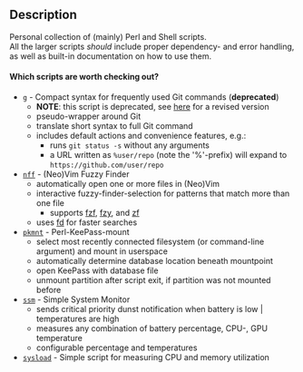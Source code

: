 ## Description
Personal collection of (mainly) Perl and Shell scripts.  
All the larger scripts *should* include proper dependency- and error handling, 
as well as built-in documentation on how to use them.

#### Which scripts are worth checking out?
* [`g`](https://gitlab.com/fell_/Scripts/-/blob/master/source/perl/g)
\- Compact syntax for frequently used Git commands (**deprecated**)
  * **NOTE**: this script is deprecated, see [here](https://gitlab.com/fell_/g)
  for a revised version
  * pseudo-wrapper around Git
  * translate short syntax to full Git command
  * includes default actions and convenience features, e.g.:
    * runs `git status -s` without any arguments
    * a URL written as `%user/repo` (note the '%'-prefix) will expand to
    `https://github.com/user/repo`
* [`nff`](https://gitlab.com/fell_/Scripts/-/tree/master/source/shell/nff)
\- (Neo)Vim Fuzzy Finder
  * automatically open one or more files in (Neo)Vim
  * interactive fuzzy-finder-selection for patterns that match more than one
  file
    * supports [fzf](https://github.com/junegunn/fzf), [fzy](https://github.com/jhawthorn/fzy),
    and [zf](https://github.com/natecraddock/zf)
  * uses [fd](https://github.com/sharkdp/fd) for faster searches
* [`pkmnt`](https://gitlab.com/fell_/Scripts/-/blob/master/source/perl/pkmnt)
\- Perl-KeePass-mount
  * select most recently connected filesystem (or command-line argument) and
  mount in userspace
  * automatically determine database location beneath mountpoint
  * open KeePass with database file
  * unmount partition after script exit, if partition was not mounted before
* [`ssm`](https://gitlab.com/fell_/Scripts/-/blob/master/source/shell/system_monitors/ssm)
\- Simple System Monitor
  * sends critical priority dunst notification when battery is low |
  temperatures are high
  * measures any combination of battery percentage, CPU-, GPU temperature
  * configurable percentage and temperatures
* [`sysload`](https://gitlab.com/fell_/Scripts/-/blob/master/source/perl/system_monitors/sysload)
\- Simple script for measuring CPU and memory utilization
